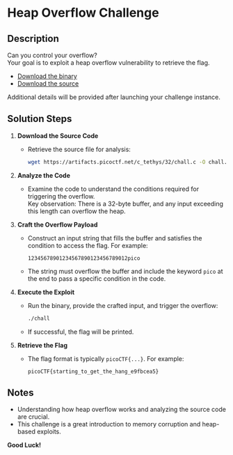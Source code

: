 # Heap Overflow Challenge

## Description

Can you control your overflow?  
Your goal is to exploit a heap overflow vulnerability to retrieve the flag.

- [Download the binary](https://artifacts.picoctf.net/c_tethys/32/chall)  
- [Download the source](https://artifacts.picoctf.net/c_tethys/32/chall.c)  

Additional details will be provided after launching your challenge instance.

## Solution Steps

1. **Download the Source Code**
   - Retrieve the source file for analysis:
     ```bash
     wget https://artifacts.picoctf.net/c_tethys/32/chall.c -O chall.c
     ```

2. **Analyze the Code**
   - Examine the code to understand the conditions required for triggering the overflow.  
     Key observation: There is a 32-byte buffer, and any input exceeding this length can overflow the heap.

3. **Craft the Overflow Payload**
   - Construct an input string that fills the buffer and satisfies the condition to access the flag. For example:
     ```
     12345678901234567890123456789012pico
     ```
   - The string must overflow the buffer and include the keyword `pico` at the end to pass a specific condition in the code.

4. **Execute the Exploit**
   - Run the binary, provide the crafted input, and trigger the overflow:
     ```bash
     ./chall
     ```
   - If successful, the flag will be printed.

5. **Retrieve the Flag**
   - The flag format is typically `picoCTF{...}`. For example:
     ```
     picoCTF{starting_to_get_the_hang_e9fbcea5}
     ```

## Notes

- Understanding how heap overflow works and analyzing the source code are crucial.
- This challenge is a great introduction to memory corruption and heap-based exploits.

**Good Luck!**


